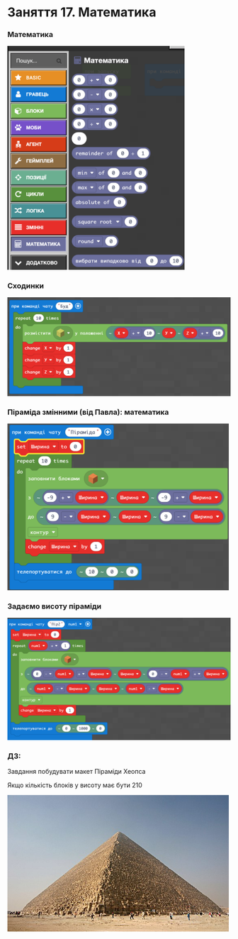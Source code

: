 # Заняття 17. Математика

### Математика

<img src="./img/lesson17-1.png" width="400">

### Сходинки

<img src="./img/lesson17-2.png" width="600">

### Піраміда змінними (від Павла): математика

<img src="./img/lesson17-3.png" width="500">

### Задаємо висоту піраміди

<img src="./img/lesson17-4.png" width="600">

### ДЗ: 
Завдання побудувати макет Піраміди Хеопса

Якщо кількість блоків у висоту має бути 210

<img src="./img/lesson17-5.png" width="500">

